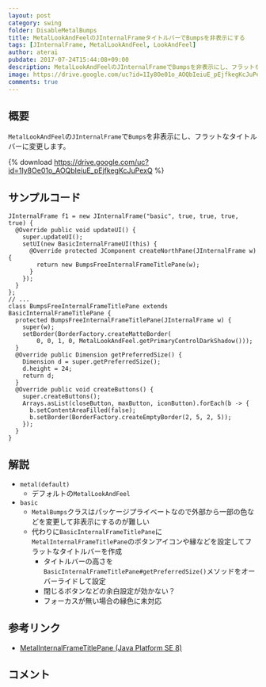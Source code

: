 ```yaml
---
layout: post
category: swing
folder: DisableMetalBumps
title: MetalLookAndFeelのJInternalFrameタイトルバーでBumpsを非表示にする
tags: [JInternalFrame, MetalLookAndFeel, LookAndFeel]
author: aterai
pubdate: 2017-07-24T15:44:08+09:00
description: MetalLookAndFeelのJInternalFrameでBumpsを非表示にし、フラットなタイトルバーに変更します。
image: https://drive.google.com/uc?id=1Iy8Oe01o_AOQbIeiuE_pEjfkegKcJuPexQ
comments: true
---
```

## 概要
`MetalLookAndFeel`の`JInternalFrame`で`Bumps`を非表示にし、フラットなタイトルバーに変更します。

{% download https://drive.google.com/uc?id=1Iy8Oe01o_AOQbIeiuE_pEjfkegKcJuPexQ %}

## サンプルコード
<pre class="prettyprint"><code>JInternalFrame f1 = new JInternalFrame("basic", true, true, true, true) {
  @Override public void updateUI() {
    super.updateUI();
    setUI(new BasicInternalFrameUI(this) {
      @Override protected JComponent createNorthPane(JInternalFrame w) {
        return new BumpsFreeInternalFrameTitlePane(w);
      }
    });
  }
};
// ...
class BumpsFreeInternalFrameTitlePane extends BasicInternalFrameTitlePane {
  protected BumpsFreeInternalFrameTitlePane(JInternalFrame w) {
    super(w);
    setBorder(BorderFactory.createMatteBorder(
        0, 0, 1, 0, MetalLookAndFeel.getPrimaryControlDarkShadow()));
  }
  @Override public Dimension getPreferredSize() {
    Dimension d = super.getPreferredSize();
    d.height = 24;
    return d;
  }
  @Override public void createButtons() {
    super.createButtons();
    Arrays.asList(closeButton, maxButton, iconButton).forEach(b -&gt; {
      b.setContentAreaFilled(false);
      b.setBorder(BorderFactory.createEmptyBorder(2, 5, 2, 5));
    });
  }
}
</code></pre>

## 解説
- `metal(default)`
    - デフォルトの`MetalLookAndFeel`
- `basic`
    - `MetalBumps`クラスはパッケージプライベートなので外部から一部の色などを変更して非表示にするのが難しい
    - 代わりに`BasicInternalFrameTitlePane`に`MetalInternalFrameTitlePane`のボタンアイコンや縁などを設定してフラットなタイトルバーを作成
        - タイトルバーの高さを`BasicInternalFrameTitlePane#getPreferredSize()`メソッドをオーバーライドして設定
        - 閉じるボタンなどの余白設定が効かない？
        - フォーカスが無い場合の縁色に未対応

<!-- dummy comment line for breaking list -->

## 参考リンク
- [MetalInternalFrameTitlePane (Java Platform SE 8)](https://docs.oracle.com/javase/jp/8/docs/api/javax/swing/plaf/metal/MetalInternalFrameTitlePane.html)

<!-- dummy comment line for breaking list -->

## コメント
